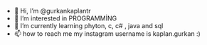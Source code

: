 - 👋 Hi, I’m @gurkankaplantr
- 👀 I’m interested in PROGRAMMİNG
- 🌱 I’m currently learning phyton, c, c# , java and sql
- 📫 how to reach me my instagram username is kaplan.gurkan :)

<!---
gurkankaplantr/gurkankaplantr is a ✨ special ✨ repository because its `README.md` (this file) appears on your GitHub profile.
You can click the Preview link to take a look at your changes.
--->
